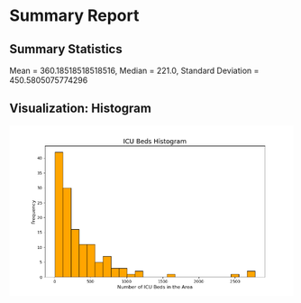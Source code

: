 # Summary Report

## Summary Statistics

Mean = 360.18518518518516, Median = 221.0, Standard Deviation = 450.5805075774296

## Visualization: Histogram

![Histogram](./bed_hist.png)

